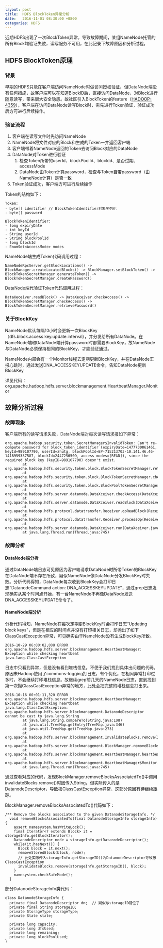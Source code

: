 ```yaml
---
layout: post
title:  HDFS BlockToken异常分析
date:   2016-11-01 08:30:00 +0800
categories: HDFS
---
```


近期HDFS出现了一次BlockToken异常，导致故障期间，某组NameNode托管的所有Block均验证失败，读写服务不可用，在此记录下故障原因和分析过程。

## HDFS BlockToken原理

### 背景

早期的HDFS只能在客户端访问NameNode时做访问授权验证，但DataNode端没有任何措施，故客户端可以在知道BlockID后，直接访问DataNode，对Block进行随意读写，带来很大安全隐患。故社区引入BlockToken的feature（[HADOOP-4359](https://issues.apache.org/jira/browse/HADOOP-4359)），客户端在访问DataNode读写Block时，需先进行Token验证，验证成功后方可进行后续操作。

### 验证流程

1. 客户端在读写文件时先访问NameNode
2. NameNode将文件对应的Block和生成的Token一并返回客户端
3. 客户端带着NameNode返回的Token去访问Block对应的DataNode
4. DataNode对Token进行验证
   1. 检查Token所带的userId、blockPoolId、blockId、是否过期、accessMode
   2. DataNode由Token计算password，检查与Token自带password（由NameNode计算）是否一致
5. Token验证成功，客户端方可进行后续操作

Token的结构如下：

```
Token:
- byte[] identifier // BlockTokenIdentifier对象序列化
- byte[] password

BlockTokenIdentifier:
- long expiryDate
- int keyId
- String userId
- String blockPoolId
- long blockId
- EnumSet<AccessMode> modes
```

NameNode端生成Token代码调用过程：

```
NameNodeRpcServer.getBlockLocations() -> BlockManager.createLocatedBlocks() -> BlockManager.setBlockToken() -> BlockTokenSecretManager.generateToken() -> BlockTokenSecretManager.createPassword()
```

DataNode端代验证Token代码调用过程：

```
DataXeceiver.readBlock() -> DataXeceiver.checkAccess() -> BlockTokenSecretManager.checkAccess() -> BlockTokenSecretManager.retrievePassword()
```

### 关于BlockKey

NameNode默认每隔10小时会更新一次BlockKey（dfs.block.access.key.update.interval），并分发给所有DataNode。在NameNode端和DataNode端计算password时都需要BlockKey，故NameNode与DataNode必须保持相同的BlockKey，才能验证通过。

NameNode内部会有一个Monitor线程去定期更新BlockKey，并在DataNode汇报心跳时，通过发送DNA_ACCESSKEYUPDATE命令，告知DataNode更新BlockKey

详见代码：org.apache.hadoop.hdfs.server.blockmanagement.HeartbeatManager.Monitor

## 故障分析过程

### 故障现象

客户端所有的读写请求失败，DataNode端对每次读写请求报如下异常：

```
org.apache.hadoop.security.token.SecretManager$InvalidToken: Can't re-compute password for block_token_identifier (expiryDate=1477730061461, keyId=989107790, userId=zhutg, blockPoolId=BP-715213703-10.141.46.46-1418959337587, blockId=2447256509, access modes=[READ]), since the required block key (keyID=989107790) doesn't exist.
        at org.apache.hadoop.hdfs.security.token.block.BlockTokenSecretManager.retrievePassword(BlockTokenSecretManager.java:382)
        at org.apache.hadoop.hdfs.security.token.block.BlockTokenSecretManager.checkAccess(BlockTokenSecretManager.java:302)
        at org.apache.hadoop.hdfs.security.token.block.BlockPoolTokenSecretManager.checkAccess(BlockPoolTokenSecretManager.java:97)
        at org.apache.hadoop.hdfs.server.datanode.DataXceiver.checkAccess(DataXceiver.java:1183)
        at org.apache.hadoop.hdfs.server.datanode.DataXceiver.readBlock(DataXceiver.java:466)
        at org.apache.hadoop.hdfs.protocol.datatransfer.Receiver.opReadBlock(Receiver.java:111)
        at org.apache.hadoop.hdfs.protocol.datatransfer.Receiver.processOp(Receiver.java:69)
        at org.apache.hadoop.hdfs.server.datanode.DataXceiver.run(DataXceiver.java:226)
        at java.lang.Thread.run(Thread.java:745)
```

### 故障分析

#### DataNode端分析

通过DataNode端日志可见原因为客户端请求DataNode时所带Token的BlockKey在DataNode端不存在所致，疑似NameNode像DataNode分发BlockKey时失败。分析代码得知，DataNode每次收到BlockKey会打印日志“DatanodeCommand action: DNA_ACCESSKEYUPDATE”，通过grep日志发现确实从某个时间点开始，有一台NameNode不再像DataNode发送DNA_ACCESSKEYUPDATE命令了。

#### NameNode端分析

分析代码得知，NameNode在每次定期更BlockKey时会打印日志“Updating block keys”，但是在相应的时间点并没有打印相关日志，却抛出了如下ClassCastException异常，可见确实由于NameNode没有生成BlockKey所致。

```
2016-10-29 06:00:02,008 ERROR org.apache.hadoop.hdfs.server.blockmanagement.HeartbeatManager: Exception while checking heartbeat
java.lang.ClassCastException
```

日志中只看到异常，但是没有看到堆栈信息，不便于我们找到具体出问题的代码。原因未Hadoop使用了commons-logging打日志，有个优化，在相同异常打印过多时，不会继续打印堆栈信息。故继续grep前几天的NameNode日志，直到找到第一次抛ClassCastException异常的地方，此处会把完整的堆栈信息打出来。

```
2016-10-16 00:01:11,320 ERROR org.apache.hadoop.hdfs.server.blockmanagement.HeartbeatManager: Exception while checking heartbeat
java.lang.ClassCastException: org.apache.hadoop.hdfs.server.blockmanagement.DatanodeDescriptor cannot be cast to java.lang.String
        at java.lang.String.compareTo(String.java:108)
        at java.util.TreeMap.getEntry(TreeMap.java:346)
        at java.util.TreeMap.get(TreeMap.java:273)
        at org.apache.hadoop.hdfs.server.blockmanagement.InvalidateBlocks.remove(InvalidateBlocks.java:150)
        at org.apache.hadoop.hdfs.server.blockmanagement.BlockManager.removeBlocksAssociatedTo(BlockManager.java:1043)
        at org.apache.hadoop.hdfs.server.blockmanagement.HeartbeatManager.heartbeatCheck(HeartbeatManager.java:316)
        at org.apache.hadoop.hdfs.server.blockmanagement.HeartbeatManager$Monitor.run(HeartbeatManager.java:337)
        at java.lang.Thread.run(Thread.java:745)
```

通过查看对应的代码，发现BlockManager.removeBlocksAssociatedTo()中调用invalidateBlocks.remove()时因传入String，但实际传入的是DatanodeDescriptor，导致报ClassCastException异常，这部分原因有待继续跟踪。

BlockManager.removeBlocksAssociatedTo()代码如下：

```
/** Remove the blocks associated to the given DatanodeStorageInfo. */
  void removeBlocksAssociatedTo(final DatanodeStorageInfo storageInfo) {
    assert namesystem.hasWriteLock();
    final Iterator<? extends Block> it = storageInfo.getBlockIterator();
    DatanodeDescriptor node = storageInfo.getDatanodeDescriptor();
    while(it.hasNext()) {
      Block block = it.next();
      removeStoredBlock(block, node);
      // 此处实际传入storageInfo.getStorageID()为DatanodeDescriptor导致报ClassCastException
      invalidateBlocks.remove(storageInfo.getStorageID(), block);
    }
    namesystem.checkSafeMode();
  }
```

部分DatanodeStorageInfo类代码：

```
class DatanodeStorageInfo {
  private final DatanodeDescriptor dn;  // 疑似与storageID错位了
  private final String storageID;
  private StorageType storageType;
  private State state;

  private long capacity;
  private long dfsUsed;
  private long remaining;
  private long blockPoolUsed;
}
```

